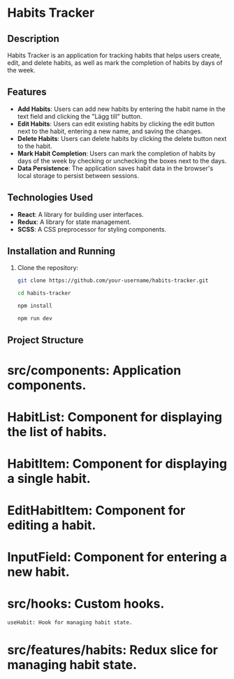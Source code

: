 # Habits Tracker

## Description

Habits Tracker is an application for tracking habits that helps users create, edit, and delete habits, as well as mark the completion of habits by days of the week.

## Features

- **Add Habits**: Users can add new habits by entering the habit name in the text field and clicking the "Lägg till" button.
- **Edit Habits**: Users can edit existing habits by clicking the edit button next to the habit, entering a new name, and saving the changes.
- **Delete Habits**: Users can delete habits by clicking the delete button next to the habit.
- **Mark Habit Completion**: Users can mark the completion of habits by days of the week by checking or unchecking the boxes next to the days.
- **Data Persistence**: The application saves habit data in the browser's local storage to persist between sessions.

## Technologies Used

- **React**: A library for building user interfaces.
- **Redux**: A library for state management.
- **SCSS**: A CSS preprocessor for styling components.

## Installation and Running

1. Clone the repository:

   ```bash
   git clone https://github.com/your-username/habits-tracker.git

   cd habits-tracker

   npm install

   npm run dev
   ```

## Project Structure

# src/components: Application components.

# HabitList: Component for displaying the list of habits.

# HabitItem: Component for displaying a single habit.

# EditHabitItem: Component for editing a habit.

# InputField: Component for entering a new habit.

# src/hooks: Custom hooks.

    useHabit: Hook for managing habit state.

# src/features/habits: Redux slice for managing habit state.
